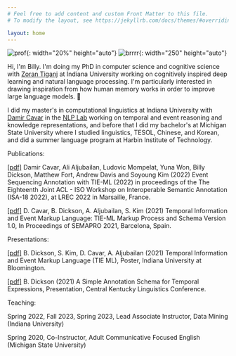 ```yaml
---
# Feel free to add content and custom Front Matter to this file.
# To modify the layout, see https://jekyllrb.com/docs/themes/#overriding-theme-defaults

layout: home
---
```

![prof](../assets/images/prof.png){: width="20%" height="auto"}
![brrrr](../assets/images/brrrr.jpg){: width="250" height="auto"}

Hi, I'm Billy. I'm doing my PhD in computer science and cognitive science with [Zoran Tiganj](https://homes.luddy.indiana.edu/ztiganj/) at Indiana University working on cognitively inspired deep learning and natural language processing. I'm particularly interested in drawing inspiration from how human memory works in order to improve large language models. 👻

I did my master's in computational linguistics at Indiana University with [Damir Cavar](https://damir.cavar.me/) in the [NLP Lab](https://nlp-lab.org/) working on temporal and event reasoning and knowledge representations, and before that I did my bachelor's at Michigan State University where I studied linguistics, TESOL, Chinese, and Korean, and did a summer language program at Harbin Institute of Technology.

Publications:

[[pdf]](https://sigsem.uvt.nl/isa18/ISA-18_32_Paper.pdf) Damir Cavar, Ali Aljubailan, Ludovic Mompelat, Yuna Won, Billy Dickson, Matthew Fort, Andrew Davis and Soyoung Kim (2022) Event Sequencing Annotation with TIE-ML (2022) in proceedings of the The Eighteenth Joint ACL - ISO Workshop on Interoperable Semantic Annotation (ISA-18 2022), at LREC 2022 in Marsaille, France.

[[pdf]](https://arxiv.org/abs/2109.13892) D. Cavar, B. Dickson, A. Aljubailan, S. Kim (2021) Temporal Information and Event Markup Language: TIE-ML Markup Process and Schema Version 1.0, In Proceedings of SEMAPRO 2021, Barcelona, Spain.

Presentations:

[[pdf]](https://nlp-lab.org/timeevents/TIEML_Poster_8_27.pdf) B. Dickson, S. Kim, D. Cavar, A. Aljubailan (2021) Temporal Information and Event Markup Language (TIE ML), Poster, Indiana University at Bloomington.

[[pdf]](../assets/Dickson_Time_CKLiC_21.pdf) B. Dickson (2021) A Simple Annotation Schema for Temporal Expressions, Presentation, Central Kentucky Linguistics Conference.

Teaching:

Spring 2022, Fall 2023, Spring 2023, Lead Associate Instructor, Data Mining (Indiana University)

Spring 2020, Co-Instructor, Adult Communicative Focused English (Michigan State University)